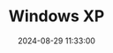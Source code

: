 ---
layout: post
title: Windows XP
summary: 
date: '2024-08-29 11:33:00'
tags: [Operating Systems]
---